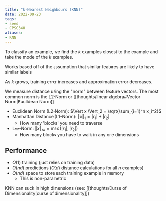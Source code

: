 ```yaml
---
title: "k-Nearest Neighbours (KNN)"
date: 2022-09-23
tags:
- seed
- CPSC340
aliases:
- KNN
---
```


To classify an example, we find the $k$ examples closest to the example and take the mode of the $k$ examples.

Works based off of the assumption that similar features are likely to have similar labels

As $k$ grows, training error increases and approximation error decreases.

We measure distance using the "norm" between feature vectors. The most common norm is the L2-Norm or [[thoughts/linear algebra#Vector Norm|Euclidean Norm]]

- Euclidean Norm (L2-Norm): $\Vert x \Vert_2 = \sqrt{\sum_{i=1}^n x_i^2}$
- Manhattan Distance (L1-Norm): $\Vert x \Vert_1 = |r_1| + |r_2|$
	- How many 'blocks' you need to traverse
- L$\infty$-Norm: $\Vert x \Vert_\infty = \max(|r_1|, |r_2|)$
	- How many blocks you have to walk in any one dimensions

## Performance
- $O(1)$ training (just relies on training data)
- $O(nd)$ predictions ($O(d)$ distance calculations for all $n$ examples)
- $O(nd)$ space to store each training example in memory
	- This is non-parametric

KNN can suck in high dimensions (see: [[thoughts/Curse of Dimensionality|curse of dimensionality]])
